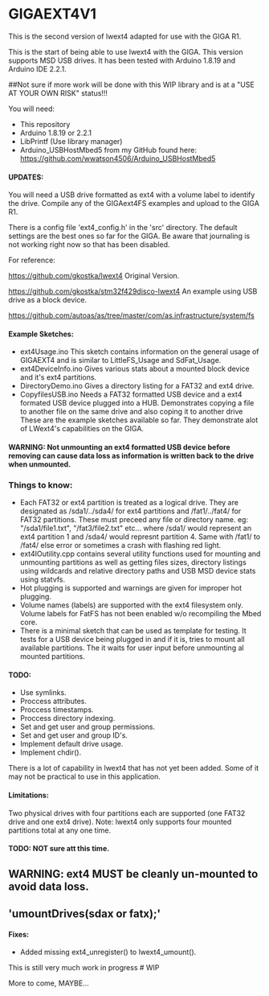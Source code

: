 # GIGAEXT4V1

This is the second version of lwext4 adapted for use with the GIGA R1. 

This is the start of being able to use lwext4 with the GIGA. This version supports MSD USB drives. It has been tested with Arduino 1.8.19 and Arduino IDE 2.2.1.

##Not sure if more work will be done with this WIP library and is at a "USE AT YOUR OWN RISK" status!!!

You will need:
- This repository
- Arduino 1.8.19 or 2.2.1
- LibPrintf (Use library manager)
- Arduino_USBHostMbed5 from my GitHub found here: https://github.com/wwatson4506/Arduino_USBHostMbed5

#### UPDATES:

You will need a USB drive formatted as ext4 with a volume label to identify the drive. Compile any of the GIGAext4FS examples and upload to the GIGA R1.

There is a config file 'ext4_config.h' in the 'src' directory. The default settings are the best ones so far for the GIGA. Be aware that journaling is not working right now so that has been disabled.

For reference:

https://github.com/gkostka/lwext4 Original Version.

https://github.com/gkostka/stm32f429disco-lwext4 An example using USB drive as a block device.

https://github.com/autoas/as/tree/master/com/as.infrastructure/system/fs  

#### Example Sketches:
- ext4Usage.ino This sketch contains information on the general usage of GIGAEXT4 and is similar to LittleFS_Usage and SdFat_Usage.
- ext4DeviceInfo.ino Gives various stats about a mounted block device and it's ext4 partitions.
- DirectoryDemo.ino Gives a directory listing for a FAT32 and ext4 drive.
- CopyfilesUSB.ino Needs a FAT32 formatted USB device and a ext4 formated USB device plugged into a HUB. Demonstrates copying a file
  to another file on the same drive and also coping it to another drive
These are the example sketches available so far. They demonstrate alot of LWext4's capabilities on the GIGA.

#### WARNING: Not unmounting an ext4 formatted USB device before removing can cause data loss as information is written back to the drive when unmounted.

### Things to know:
- Each FAT32 or ext4 partition is treated as a logical drive. They are designated as
  /sda1/../sda4/ for ext4 partitions and /fat1/../fat4/ for FAT32 partitions. These must
  preceed any file or directory name. eg: "/sda1/file1.txt", "/fat3/file2.txt" etc...
  where /sda1/ would represent an ext4 partition 1 and /sda4/ would represnt partition 4.
  Same with /fat1/ to /fat4/ else error or sometimes a crash  with flashing red light.
- ext4IOutility.cpp contains several utility functions used for mounting and unmounting partitions
  as well as getting files sizes, directory listings using wildcards and relative directory paths
  and USB MSD device stats using statvfs.
- Hot plugging is supported and warnings are given for improper hot plugging.
- Volume names (labels) are supported with the ext4 filesystem only. Volume labels for FatFS has
  not been enabled w/o recompiling the Mbed core.
- There is  a minimal sketch that can be used as template for testing. It tests for a USB device
  being plugged in and if it is, tries to mount all available partitions. The it waits for user input
  before unmounting al mounted partitions.
  
#### TODO:
- Use symlinks.
- Proccess attributes.
- Proccess timestamps.
- Proccess directory indexing.
- Set and get user and group permissions.
- Set and get user and group ID's.
- Implement default drive usage.
- Implement chdir().

There is a lot of capability in lwext4 that has not yet been added. Some of it may not be practical to use in this application.

#### Limitations:
 Two physical drives with four partitions each are supported (one FAT32 drive and one ext4 drive).
 Note: lwext4 only supports four mounted partitions total
       at any one time.

#### TODO: NOT sure att this time.
 
 ## WARNING: ext4 MUST be cleanly un-mounted to avoid data loss.
 ##            'umountDrives(sdax or fatx);'
 
#### Fixes:
 - Added missing ext4_unregister() to lwext4_umount().

This is still very much work in progress # WIP

More to come, MAYBE...
